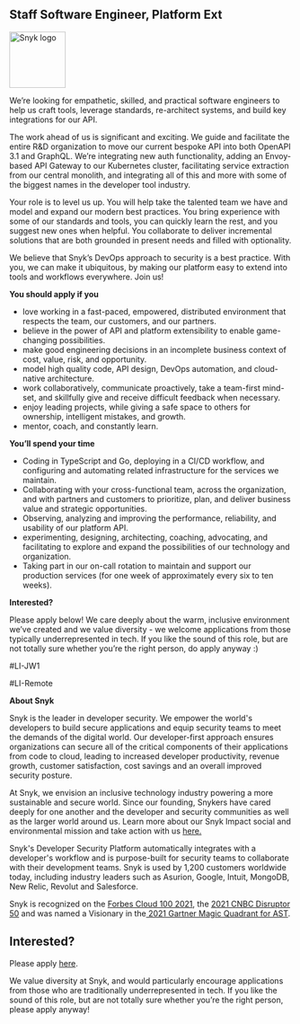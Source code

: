 Staff Software Engineer, Platform Ext 
---

<img src="https://res.cloudinary.com/snyk/image/upload/v1537345894/press-kit/brand/logo-black.png" width="100" alt="Snyk logo" />

<p><span style="font-weight: 400;">We’re looking for empathetic, skilled, and practical software engineers to help us craft tools, leverage standards, re-architect systems, and build key integrations for our API.</span></p>
<p><span style="font-weight: 400;">The work ahead of us is significant and exciting. We guide and facilitate the entire R&amp;D organization to move our current bespoke API into both OpenAPI 3.1 and GraphQL. We’re integrating new auth functionality, adding an Envoy-based API Gateway to our Kubernetes cluster, facilitating service extraction from our central monolith, and integrating all of this and more with some of the biggest names in the developer tool industry.</span></p>
<p><span style="font-weight: 400;">Your role is to level us up. You will help take the talented team we have and model and expand our modern best practices. You bring experience with some of our standards and tools, you can quickly learn the rest, and you suggest new ones when helpful. You collaborate to deliver incremental solutions that are both grounded in present needs and filled with optionality. </span></p>
<p><span style="font-weight: 400;">We believe that Snyk’s DevOps approach to security is a best practice. With you, we can make it ubiquitous, by making our platform easy to extend into tools and workflows everywhere. Join us!</span></p>
<p><strong>You should apply if you</strong></p>
<ul>
<li style="font-weight: 400;"><span style="font-weight: 400;">love working in a fast-paced, empowered, distributed environment that respects the team, our customers, and our partners.</span></li>
<li style="font-weight: 400;"><span style="font-weight: 400;">believe in the power of API and platform extensibility to enable game-changing possibilities.</span></li>
<li style="font-weight: 400;"><span style="font-weight: 400;">make good engineering decisions in an incomplete business context of cost, value, risk, and opportunity.</span></li>
<li style="font-weight: 400;"><span style="font-weight: 400;">model high quality code, API design, DevOps automation, and cloud-native architecture.</span></li>
<li style="font-weight: 400;"><span style="font-weight: 400;">work collaboratively, communicate proactively, take a team-first mind-set, and skillfully give and receive difficult feedback when necessary.</span></li>
<li style="font-weight: 400;"><span style="font-weight: 400;">enjoy leading projects, while giving a safe space to others for ownership, intelligent mistakes, and growth.</span></li>
<li style="font-weight: 400;"><span style="font-weight: 400;">mentor, coach, and constantly learn.</span></li>
</ul>
<p><strong>You’ll spend your time</strong></p>
<ul>
<li><span style="font-weight: 400;">Coding in TypeScript and Go, deploying in a CI/CD workflow, and configuring and automating related infrastructure for the services we maintain.</span></li>
<li style="font-weight: 400;"><span style="font-weight: 400;">Collaborating with your cross-functional team, across the organization, and with partners and customers to prioritize, plan, and deliver business value and strategic opportunities.</span></li>
<li style="font-weight: 400;"><span style="font-weight: 400;">Observing, analyzing and improving the performance, reliability, and usability of our platform API.</span></li>
<li style="font-weight: 400;"><span style="font-weight: 400;">experimenting, designing, architecting, coaching, advocating, and facilitating to explore and expand the possibilities of our technology and organization.</span></li>
<li style="font-weight: 400;"><span style="font-weight: 400;">Taking part in our on-call rotation to maintain and support our production services (for one week of approximately every six to ten weeks).</span></li>
</ul>
<p><strong>Interested?</strong></p>
<p><span style="font-weight: 400;">Please apply below! We care deeply about the warm, inclusive environment we’ve created and we value diversity - we welcome applications from those typically underrepresented in tech. If you like the sound of this role, but are not totally sure whether you’re the right person, do apply anyway :)</span></p>
<p><span style="font-weight: 400;">#LI-JW1</span></p>
<p><span style="font-weight: 400;">#LI-Remote</span></p><div class="content-conclusion"><p><strong>About Snyk</strong></p>
<p><span style="font-weight: 400;">Snyk is the leader in developer security. We empower the world's developers to build secure applications and equip security teams to meet the demands of the digital world. Our developer-first approach ensures organizations can secure all of the critical components of their applications from code to cloud, leading to increased developer productivity, revenue growth, customer satisfaction, cost savings and an overall improved security posture.&nbsp;</span></p>
<p><span style="font-weight: 400;">At Snyk, we envision an inclusive technology industry powering a more sustainable and secure world.</span> <span style="font-weight: 400;">Since our founding, Snykers have cared deeply for one another and the developer and security communities as well as the larger world around us. Learn more about our Snyk Impact social and environmental mission and take action with us </span><a href="https://snyk.io/about/snyk-impact/"><span style="font-weight: 400;">here.</span></a></p>
<p><span style="font-weight: 400;">Snyk's Developer Security Platform automatically integrates with a developer's workflow and is purpose-built for security teams to collaborate with their development teams. Snyk is used by 1,200 customers worldwide today, including industry leaders such as Asurion, Google, Intuit, MongoDB, New Relic, Revolut and Salesforce.</span></p>
<p><span style="font-weight: 400;">Snyk is recognized on the </span><a href="https://www.forbes.com/cloud100/#6f24b5ba5f94"><span style="font-weight: 400;">Forbes Cloud 100 2021</span></a><span style="font-weight: 400;">, the </span><a href="https://www.cnbc.com/2021/05/25/these-are-the-2021-cnbc-disruptor-50-companies.html"><span style="font-weight: 400;">2021 CNBC Disruptor 50</span></a><span style="font-weight: 400;"> and was named a Visionary in the</span><a href="https://snyk.io/blog/snyk-visionary-2021-gartner-magic-quadrant-for-ast/"><span style="font-weight: 400;"> 2021 Gartner Magic Quadrant for AST</span></a><span style="font-weight: 400;">.</span></p></div>

Interested?
---

Please apply [here](https://boards.greenhouse.io/snyk/jobs/5703301002#app).

We value diversity at Snyk, and would particularly encourage applications from those who are traditionally underrepresented in tech.
If you like the sound of this role, but are not totally sure whether you’re the right person, please apply anyway!

